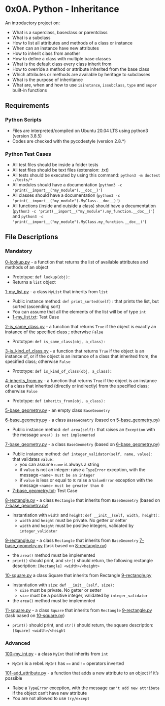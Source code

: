 # 0x0A. Python - Inheritance
An introductory project on:

- What is a superclass, baseclass or parentclass
- What is a subclass
- How to list all attributes and methods of a class or instance
- When can an instance have new attributes
- How to inherit class from another
- How to define a class with multiple base classes
- What is the default class every class inherit from
- How to override a method or attribute inherited from the base class
- Which attributes or methods are available by heritage to subclasses
- What is the purpose of inheritance
- What are, when and how to use `isinstance`, `issubclass`, `type` and `super` built-in functions
## Requirements
### Python Scripts
- Files are interpreted/compiled on Ubuntu 20.04 LTS using python3 (version 3.8.5)
- Codes are checked with the pycodestyle (version 2.8.*)
### Python Test Cases
- All test files should be inside a folder tests
- All test files should be text files (extension: .txt)
- All tests should be executed by using this command: `python3 -m doctest ./tests/*`
- All modules should have a documentation (`python3 -c 'print(__import__("my_module").__doc__)'`)
- All classes should have a documentation (`python3 -c 'print(__import__("my_module").MyClass.__doc__)'`)
- All functions (inside and outside a class) should have a documentation (`python3 -c 'print(__import__("my_module").my_function.__doc__)'`) and `python3 -c 'print(__import__("my_module").MyClass.my_function.__doc__)'`)

## File Descriptions
### Mandatory
[0-lookup.py](https://github.com/Gbeminiyi-S/alx-higher_level_programming/blob/main/0x0A-python-inheritance/0-lookup.py) - a function that returns the list of available attributes and methods of an object
- Prototype: `def lookup(obj):`
- Returns a `list` object

[1-my_list.py](https://github.com/Gbeminiyi-S/alx-higher_level_programming/blob/main/0x0A-python-inheritance/1-my_list.py) - a class `MyList` that inherits from `list`
- Public instance method: `def print_sorted(self):` that prints the list, but sorted (ascending sort)
- You can assume that all the elements of the list will be of type `int`
- [1-my_list.txt](https://github.com/Gbeminiyi-S/alx-higher_level_programming/blob/main/0x0A-python-inheritance/tests/1-my_list.txt): Test Case

[2-is_same_class.py](https://github.com/Gbeminiyi-S/alx-higher_level_programming/blob/main/0x0A-python-inheritance/2-is_same_class.py) - a function that returns `True` if the object is exactly an instance of the specified class ; otherwise `False`
- Prototype: `def is_same_class(obj, a_class):`

[3-is_kind_of_class.py](https://github.com/Gbeminiyi-S/alx-higher_level_programming/blob/main/0x0A-python-inheritance/3-is_kind_of_class.py) - a function that returns `True` if the object is an instance of, or if the object is an instance of a class that inherited from, the specified class; otherwise `False`
- Prototype: `def is_kind_of_class(obj, a_class):`

[4-inherits_from.py](https://github.com/Gbeminiyi-S/alx-higher_level_programming/blob/main/0x0A-python-inheritance/4-inherits_from.py) - a function that returns `True` if the object is an instance of a class that inherited (directly or indirectly) from the specified class; otherwise `False`
- Prototype: `def inherits_from(obj, a_class):`

[5-base_geometry.py](https://github.com/Gbeminiyi-S/alx-higher_level_programming/blob/main/0x0A-python-inheritance/5-base_geometry.py) - an empty class `BaseGeometry`

[6-base_geometry.py](https://github.com/Gbeminiyi-S/alx-higher_level_programming/blob/main/0x0A-python-inheritance/6-base_geometry.py) - a class `BaseGeometry` (based on [5-base_geometry.py](https://github.com/Gbeminiyi-S/alx-higher_level_programming/blob/main/0x0A-python-inheritance/5-base_geometry.py))
- Public instance method: `def area(self):` that raises an `Exception` with the message `area() is not implemented`

[7-base_geometry.py](https://github.com/Gbeminiyi-S/alx-higher_level_programming/blob/main/0x0A-python-inheritance/7-base_geometry.py) - a class `BaseGeometry` (based on [6-base_geometry.py](https://github.com/Gbeminiyi-S/alx-higher_level_programming/blob/main/0x0A-python-inheritance/6-base_geometry.py))
- Public instance method: `def integer_validator(self, name, value):` that validates `value:`
    - you can assume `name` is always a string
    - if `value` is not an integer: raise a `TypeError` exception, with the message `<name> must be an integer`
    - if `value` is less or equal to `0`: raise a `ValueError` exception with the message `<name> must be greater than 0`
 - [7-base_geometry.txt](https://github.com/Gbeminiyi-S/alx-higher_level_programming/blob/main/0x0A-python-inheritance/tests/7-base_geometry.txt): Test Case
 
[8-rectangle.py](https://github.com/Gbeminiyi-S/alx-higher_level_programming/blob/main/0x0A-python-inheritance/8-rectangle.py) - a class `Rectangle` that inherits from `BaseGeometry` (based on [7-base_geometry.py](https://github.com/Gbeminiyi-S/alx-higher_level_programming/blob/main/0x0A-python-inheritance/7-base_geometry.py))
 - Instantiation with `width` and `height`: `def __init__(self, width, height):`
      - `width` and `height` must be private. No getter or setter
      - `width` and `height` must be positive integers, validated by `integer_validator`
      
[9-rectangle.py](https://github.com/Gbeminiyi-S/alx-higher_level_programming/blob/main/0x0A-python-inheritance/9-rectangle.py) - a class `Rectangle` that inherits from `BaseGeometry` [7-base_geometry.py](https://github.com/Gbeminiyi-S/alx-higher_level_programming/blob/main/0x0A-python-inheritance/7-base_geometry.py) (task based on [8-rectangle.py](https://github.com/Gbeminiyi-S/alx-higher_level_programming/blob/main/0x0A-python-inheritance/8-rectangle.py))
- the `area()` method must be implemented
- `print()` should print, and `str()` should return, the following rectangle description: `[Rectangle] <width>/<height>`

[10-square.py](https://github.com/Gbeminiyi-S/alx-higher_level_programming/blob/main/0x0A-python-inheritance/10-square.py) a class Square that inherits from Rectangle [9-rectangle.py](https://github.com/Gbeminiyi-S/alx-higher_level_programming/blob/main/0x0A-python-inheritance/9-rectangle.py)
- Instantiation with `size`: `def __init__(self, size):`
    - `size` must be private. No getter or setter
     - `size` must be a positive integer, validated by `integer_validator`
- the `area()` method must be implemented

[11-square.py](https://github.com/Gbeminiyi-S/alx-higher_level_programming/blob/main/0x0A-python-inheritance/11-square.py) - a class `Square` that inherits from `Rectangle` [9-rectangle.py](https://github.com/Gbeminiyi-S/alx-higher_level_programming/blob/main/0x0A-python-inheritance/9-rectangle.py) (task based on [10-square.py](https://github.com/Gbeminiyi-S/alx-higher_level_programming/blob/main/0x0A-python-inheritance/10-square.py))
- `print()` should print, and `str()` should return, the square description: `[Square] <width>/<height`
### Advanced
[100-my_int.py](https://github.com/Gbeminiyi-S/alx-higher_level_programming/blob/main/0x0A-python-inheritance/100-my_int.py) - a class `MyInt` that inherits from `int`
- `MyInt` is a rebel. `MyInt` has `==` and `!=` operators inverted

[101-add_attribute.py](https://github.com/Gbeminiyi-S/alx-higher_level_programming/blob/main/0x0A-python-inheritance/101-add_attribute.py) - a function that adds a new attribute to an object if it’s possible
- Raise a `TypeError` exception, with the message `can't add new attribute` if the object can’t have new attribute
- You are not allowed to use `try/except`
